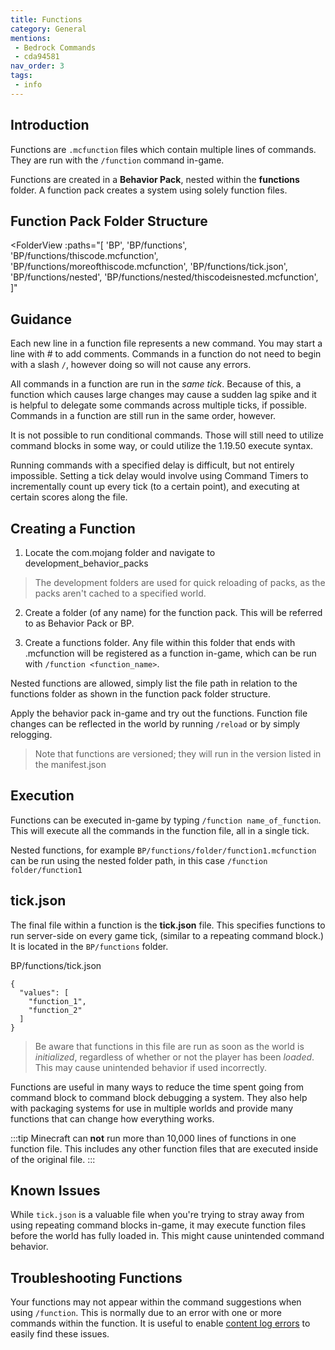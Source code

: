 ```yaml
---
title: Functions
category: General
mentions:
 - Bedrock Commands
 - cda94581
nav_order: 3
tags:
 - info
---
```

## Introduction
Functions are `.mcfunction` files which contain multiple lines of commands. They are run with the `/function` command in-game.

Functions are created in a **Behavior Pack**, nested within the **functions** folder. A function pack creates a system using solely function files.

## Function Pack Folder Structure

<FolderView
	:paths="[
    'BP',
    'BP/functions',
    'BP/functions/thiscode.mcfunction',
    'BP/functions/moreofthiscode.mcfunction',
    'BP/functions/tick.json',
    'BP/functions/nested',
    'BP/functions/nested/thiscodeisnested.mcfunction',
]"
></FolderView>

## Guidance

Each new line in a function file represents a new command. You may start a line with # to add comments. Commands in a function do not need to begin with a slash `/`, however doing so will not cause any errors.

All commands in a function are run in the *same tick*. Because of this, a function which causes large changes may cause a sudden lag spike and it is helpful to delegate some commands across multiple ticks, if possible.
Commands in a function are still run in the same order, however.

It is not possible to run conditional commands. Those will still need to utilize command blocks in some way, or could utilize the 1.19.50 execute syntax.

Running commands with a specified delay is difficult, but not entirely impossible. Setting a tick delay would involve using Command Timers to incrementally count up every tick (to a certain point), and executing at certain scores along the file.

## Creating a Function

1. Locate the com.mojang folder and navigate to development_behavior_packs

> The development folders are used for quick reloading of packs, as the packs aren't cached to a specified world.

2. Create a folder (of any name) for the function pack. This will be referred to as Behavior Pack or BP.

3. Create a functions folder. Any file within this folder that ends with .mcfunction will be registered as a function in-game, which can be run with `/function <function_name>`.

Nested functions are allowed, simply list the file path in relation to the functions folder as shown in the function pack folder structure.

Apply the behavior pack in-game and try out the functions. Function file changes can be reflected in the world by running `/reload` or by simply relogging.

> Note that functions are versioned; they will run in the version listed in the manifest.json

## Execution

Functions can be executed in-game by typing `/function name_of_function`. This will execute all the commands in the function file, all in a single tick. 

Nested functions, for example `BP/functions/folder/function1.mcfunction` can be run using the nested folder path, in this case `/function folder/function1`

## tick.json

The final file within a function is the **tick.json** file. This specifies functions to run server-side on every game tick, (similar to a repeating command block.) It is located in the `BP/functions` folder.

<CodeHeader>BP/functions/tick.json</CodeHeader>
```
{
  "values": [
    "function_1",
    "function_2"
  ]
}
```
> Be aware that functions in this file are run as soon as the world is *initialized*, regardless of whether or not the player has been *loaded*. This may cause unintended behavior if used incorrectly.

Functions are useful in many ways to reduce the time spent going from command block to command block debugging a system. They also help with packaging systems for use in multiple worlds and provide many functions that can change how everything works.


:::tip
Minecraft can **not** run more than 10,000 lines of functions in one function file. This includes any other function files that are executed inside of the original file.
:::


## Known Issues

While `tick.json` is a valuable file when you're trying to stray away from using repeating command blocks in-game, it may execute function files before the world has fully loaded in. This might cause unintended command behavior.

## Troubleshooting Functions
Your functions may not appear within the command suggestions when using `/function`. This is normally due to an error with one or more commands within the function. It is useful to enable [content log errors](https://wiki.bedrock.dev/guide/troubleshooting.html#content-log) to easily find these issues. 
